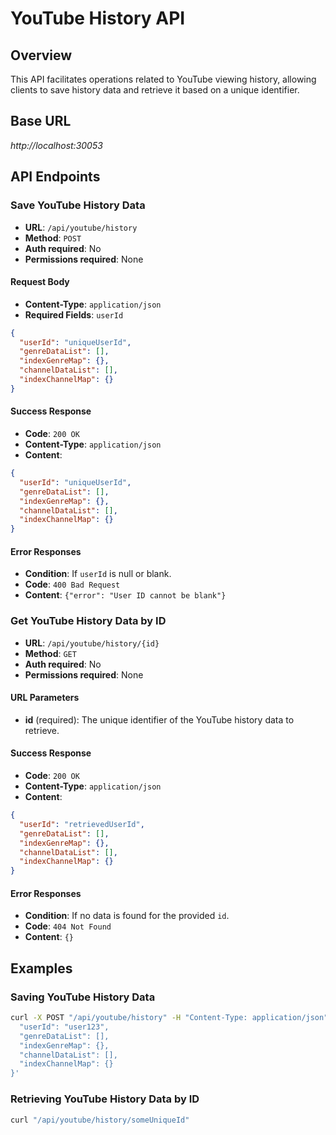 # YouTube History API

## Overview

This API facilitates operations related to YouTube viewing history, allowing clients to save history data and retrieve it based on a unique identifier.

## Base URL

*http://localhost:30053*

## API Endpoints

### Save YouTube History Data

- **URL**: `/api/youtube/history`
- **Method**: `POST`
- **Auth required**: No
- **Permissions required**: None

#### Request Body

- **Content-Type**: `application/json`
- **Required Fields**: `userId`

```json
{
  "userId": "uniqueUserId",
  "genreDataList": [],
  "indexGenreMap": {},
  "channelDataList": [],
  "indexChannelMap": {}
}
```

#### Success Response

- **Code**: `200 OK`
- **Content-Type**: `application/json`
- **Content**:

```json
{
  "userId": "uniqueUserId",
  "genreDataList": [],
  "indexGenreMap": {},
  "channelDataList": [],
  "indexChannelMap": {}
}
```

#### Error Responses

- **Condition**: If `userId` is null or blank.
- **Code**: `400 Bad Request`
- **Content**: `{"error": "User ID cannot be blank"}`

### Get YouTube History Data by ID

- **URL**: `/api/youtube/history/{id}`
- **Method**: `GET`
- **Auth required**: No
- **Permissions required**: None

#### URL Parameters

- **id** (required): The unique identifier of the YouTube history data to retrieve.

#### Success Response

- **Code**: `200 OK`
- **Content-Type**: `application/json`
- **Content**:

```json
{
  "userId": "retrievedUserId",
  "genreDataList": [],
  "indexGenreMap": {},
  "channelDataList": [],
  "indexChannelMap": {}
}
```

#### Error Responses

- **Condition**: If no data is found for the provided `id`.
- **Code**: `404 Not Found`
- **Content**: `{}`

## Examples

### Saving YouTube History Data

```bash
curl -X POST "/api/youtube/history" -H "Content-Type: application/json" -d '{
  "userId": "user123",
  "genreDataList": [],
  "indexGenreMap": {},
  "channelDataList": [],
  "indexChannelMap": {}
}'
```

### Retrieving YouTube History Data by ID

```bash
curl "/api/youtube/history/someUniqueId"
```